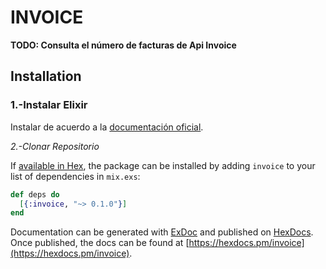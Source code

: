 # INVOICE

  **TODO: Consulta el número de facturas de Api Invoice**

## Installation

### 1.-Instalar Elixir

  Instalar de acuerdo a la [documentación oficial](https://elixir-lang.org/install.html).

*2.-Clonar Repositorio*

If [available in Hex](https://hex.pm/docs/publish), the package can be installed
by adding `invoice` to your list of dependencies in `mix.exs`:

```elixir
def deps do
  [{:invoice, "~> 0.1.0"}]
end
```

Documentation can be generated with [ExDoc](https://github.com/elixir-lang/ex_doc)
and published on [HexDocs](https://hexdocs.pm). Once published, the docs can
be found at [https://hexdocs.pm/invoice](https://hexdocs.pm/invoice).
